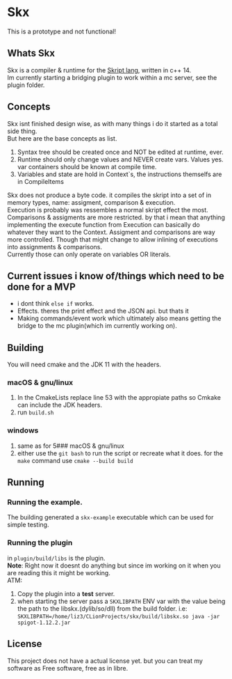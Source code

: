 # Skx
This is a prototype and not functional!

## Whats Skx
Skx is a compiler & runtime for the [Skript lang](https://github.com/SkriptLang/Skript), written in c++ 14.  
Im currently starting a bridging plugin to work within a mc server, see the plugin folder.

## Concepts
Skx isnt finished design wise, as with many things i do it started as a total side thing.  
But here are the base concepts as list.
1. Syntax tree should be created once and NOT be edited at runtime, ever.
2. Runtime should only change values and NEVER create vars. Values yes. var containers should be known at compile time.
3. Variables and state are hold in Context`s, the instructions themselfs are in CompileItems

Skx does not produce a byte code. it compiles the skript into a set of in memory types, name: assigment, comparison & execution.  
Execution is probably was ressembles a normal skript effect the most.  
Comparisons & assigments are more restricted. by that i mean that anything implementing the execute function from Execution can basically do whatever they want to the Context. Assigment and comparisons are way more controlled. Though that might change to allow inlining of executions into assignments & comparisons.  
Currently those can only operate on variables OR literals.

 ## Current issues i know of/things which need to be done for a MVP
 * i dont think `else if` works.
 * Effects. theres the print effect and the JSON api. but thats it
 * Making commands/event work which ultimately also means getting the bridge to the mc plugin(which im currently working on).
 
 ## Building
 
You will need cmake and the JDK 11 with the headers.

### macOS & gnu/linux
1. In the CmakeLists replace line 53 with the appropiate paths so Cmkake can include the JDK headers.
2. run ```build.sh```

### windows
1. same as for 5### macOS & gnu/linux
2. either use the `git bash` to run the script or recreate what it does. for the `make` command use `cmake --build build`

## Running
### Running the example. 
The building generated a `skx-example` executable which can be used for simple testing.
### Running the plugin
in `plugin/build/libs` is the plugin.  
**Note**: Right now it doesnt do anything but since im working on it when you are reading this it might be working.  
ATM:  
1. Copy the plugin into a **test** server.
2. when starting the server pass a `SKXLIBPATH` ENV var with the value being the path to the libskx.(dylib/so/dll) from the build folder. i.e: `SKXLIBPATH=/home/liz3/CLionProjects/skx/build/libskx.so java -jar spigot-1.12.2.jar`

## License
This project does not have a actual license yet. but you can treat my software as Free software, free as in libre.